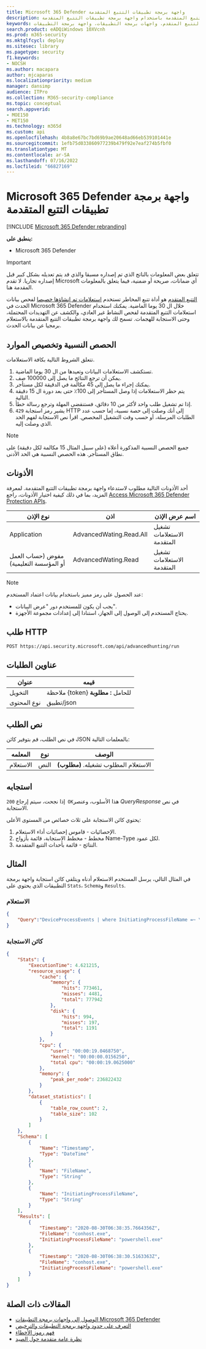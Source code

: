 ```yaml
---
title: Microsoft 365 Defender واجهة برمجة تطبيقات التتبع المتقدمة
description: تعرف على كيفية تشغيل استعلامات التتبع المتقدمة باستخدام واجهة برمجة تطبيقات التتبع المتقدمة Microsoft 365 Defender
keywords: التتبع المتقدم، واجهات برمجة التطبيقات، واجهة برمجة التطبيقات، M365 Defender، Microsoft 365 Defender
search.product: eADQiWindows 10XVcnh
ms.prod: m365-security
ms.mktglfcycl: deploy
ms.sitesec: library
ms.pagetype: security
f1.keywords:
- NOCSH
ms.author: macapara
author: mjcaparas
ms.localizationpriority: medium
manager: dansimp
audience: ITPro
ms.collection: M365-security-compliance
ms.topic: conceptual
search.appverid:
- MOE150
- MET150
ms.technology: m365d
ms.custom: api
ms.openlocfilehash: 4b8a8e67bc7bd69b9ae20648ad66eb539101441e
ms.sourcegitcommit: 1efb75d033860977239b479f92e7eaf274b5fbf0
ms.translationtype: MT
ms.contentlocale: ar-SA
ms.lasthandoff: 07/16/2022
ms.locfileid: "66827169"
---
```

# <a name="microsoft-365-defender-advanced-hunting-api"></a>Microsoft 365 Defender واجهة برمجة تطبيقات التتبع المتقدمة

[!INCLUDE [Microsoft 365 Defender rebranding](../includes/microsoft-defender.md)]

**ينطبق على:**

- Microsoft 365 Defender

> [!IMPORTANT]
> تتعلق بعض المعلومات بالناتج الذي تم إصداره مسبقا والذي قد يتم تعديله بشكل كبير قبل إصداره تجاريا. لا تقدم Microsoft أي ضمانات، صريحة أو ضمنية، فيما يتعلق بالمعلومات المقدمة هنا.

[التتبع المتقدم](advanced-hunting-overview.md) هو أداة تتبع المخاطر تستخدم [استعلامات تم إنشاؤها خصيصا](advanced-hunting-query-language.md) لفحص بيانات الحدث في Microsoft 365 Defender خلال ال 30 يوما الماضية. يمكنك استخدام استعلامات التتبع المتقدمة لفحص النشاط غير العادي، والكشف عن التهديدات المحتملة، وحتى الاستجابة للهجمات. تسمح لك واجهة برمجة تطبيقات التتبع المتقدمة بالاستعلام برمجيا عن بيانات الحدث.

## <a name="quotas-and-resource-allocation"></a>الحصص النسبية وتخصيص الموارد

تتعلق الشروط التالية بكافة الاستعلامات.

1. تستكشف الاستعلامات البيانات وتعيدها من ال 30 يوما الماضية.
2. يمكن أن ترجع النتائج ما يصل إلى 100000 صف.
3. يمكنك إجراء ما يصل إلى 45 مكالمة في الدقيقة لكل مستأجر.
4. يتم حظر الاستعلامات إذا وصل المستأجر إلى 100٪ حتى بعد دورة ال 15 دقيقة التالية.
5. إذا تم تشغيل طلب واحد لأكثر من 10 دقائق، فستنقضى المهلة وترجع رسالة خطأ.
6. `429` يشير رمز استجابة HTTP إلى أنك وصلت إلى حصة نسبية، إما حسب عدد الطلبات المرسلة، أو حسب وقت التشغيل المخصص. اقرأ نص الاستجابة لفهم الحد الذي وصلت إليه. 

> [!NOTE]
> جميع الحصص النسبية المذكورة أعلاه (على سبيل المثال 15 مكالمة لكل دقيقة) على نطاق المستأجر. هذه الحصص النسبية هي الحد الأدنى.

## <a name="permissions"></a>الأذونات

أحد الأذونات التالية مطلوب لاستدعاء واجهة برمجة تطبيقات التتبع المتقدمة. لمعرفة المزيد، بما في ذلك كيفية اختيار الأذونات، راجع [Access Microsoft 365 Defender Protection APIs](api-access.md).

نوع الإذن | اذن | اسم عرض الإذن
-|-|-
Application | AdvancedWating.Read.All| تشغيل الاستعلامات المتقدمة
مفوض (حساب العمل أو المؤسسة التعليمية) | AdvancedWating.Read | تشغيل الاستعلامات المتقدمة

>[!Note]
> عند الحصول على رمز مميز باستخدام بيانات اعتماد المستخدم:
>
>- يجب أن يكون للمستخدم دور "عرض البيانات".
>- يحتاج المستخدم إلى الوصول إلى الجهاز، استنادا إلى إعدادات مجموعة الأجهزة.

## <a name="http-request"></a>طلب HTTP

```HTTP
POST https://api.security.microsoft.com/api/advancedhunting/run
```

## <a name="request-headers"></a>عناوين الطلبات

عنوان | قيمه
-|-
التخويل | ملاحظة {token} للحامل **: مطلوبة**
نوع المحتوى | تطبيق/json

## <a name="request-body"></a>نص الطلب

في نص الطلب، قم بتوفير كائن JSON بالمعلمات التالية:

المعلمه | نوع | الوصف
-|-|-
الاستعلام | النص | الاستعلام المطلوب تشغيله. **(مطلوب)**

## <a name="response"></a>استجابه

إذا نجحت، سيتم إرجاع `200 OK`هذا الأسلوب، وعنصر _QueryResponse_ في نص الاستجابة.

يحتوي كائن الاستجابة على ثلاث خصائص من المستوى الأعلى:

1. الإحصائيات - قاموس إحصائيات أداء الاستعلام.
2. مخطط - مخطط الاستجابة، قائمة بأزواج Name-Type لكل عمود.
3. النتائج - قائمة بأحداث التتبع المتقدمة.

## <a name="example"></a>المثال

في المثال التالي، يرسل المستخدم الاستعلام أدناه ويتلقى كائن استجابة واجهة برمجة التطبيقات الذي يحتوي على `Stats`، `Schema`و `Results`.

### <a name="query"></a>الاستعلام

```json
{
    "Query":"DeviceProcessEvents | where InitiatingProcessFileName =~ \"powershell.exe\" | project Timestamp, FileName, InitiatingProcessFileName | order by Timestamp desc | limit 2"
}

```

### <a name="response-object"></a>كائن الاستجابة

```json
{
    "Stats": {
        "ExecutionTime": 4.621215,
        "resource_usage": {
            "cache": {
                "memory": {
                    "hits": 773461,
                    "misses": 4481,
                    "total": 777942
                },
                "disk": {
                    "hits": 994,
                    "misses": 197,
                    "total": 1191
                }
            },
            "cpu": {
                "user": "00:00:19.0468750",
                "kernel": "00:00:00.0156250",
                "total cpu": "00:00:19.0625000"
            },
            "memory": {
                "peak_per_node": 236822432
            }
        },
        "dataset_statistics": [
            {
                "table_row_count": 2,
                "table_size": 102
            }
        ]
    },
    "Schema": [
        {
            "Name": "Timestamp",
            "Type": "DateTime"
        },
        {
            "Name": "FileName",
            "Type": "String"
        },
        {
            "Name": "InitiatingProcessFileName",
            "Type": "String"
        }
    ],
    "Results": [
        {
            "Timestamp": "2020-08-30T06:38:35.7664356Z",
            "FileName": "conhost.exe",
            "InitiatingProcessFileName": "powershell.exe"
        },
        {
            "Timestamp": "2020-08-30T06:38:30.5163363Z",
            "FileName": "conhost.exe",
            "InitiatingProcessFileName": "powershell.exe"
        }
    ]
}
```

## <a name="related-articles"></a>المقالات ذات الصلة

- [الوصول إلى واجهات برمجة التطبيقات Microsoft 365 Defender](api-access.md)
- [التعرف على حدود واجهة برمجة التطبيقات والترخيص](api-terms.md)
- [فهم رموز الأخطاء](api-error-codes.md)
- [نظرة عامة متقدمة حول الصيد](advanced-hunting-overview.md)
